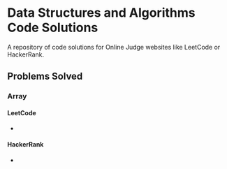# Data Structures and Algorithms Code Solutions
A repository of code solutions for Online Judge websites like LeetCode or HackerRank. 


## Problems Solved
### Array
#### LeetCode
- 

#### HackerRank
- 